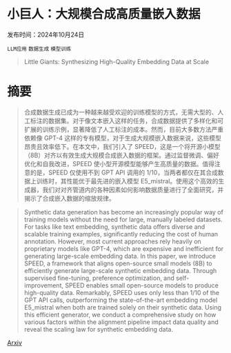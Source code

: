 # 小巨人：大规模合成高质量嵌入数据

发布时间：2024年10月24日

`LLM应用` `数据生成` `模型训练`

> Little Giants: Synthesizing High-Quality Embedding Data at Scale

# 摘要

> 合成数据生成已成为一种越来越受欢迎的训练模型的方式，无需大型的、人工标注的数据集。对于像文本嵌入这样的任务，合成数据提供了多样化和可扩展的训练示例，显著降低了人工标注的成本。然而，目前大多数方法严重依赖像 GPT-4 这样的专有模型，对于生成大规模嵌入数据来说，这些模型昂贵且效率低下。在本文中，我们引入了 SPEED，这是一个将开源小模型（8B）对齐以有效生成大规模合成嵌入数据的框架。通过监督微调、偏好优化和自我改进，SPEED 使小型开源模型能够产生高质量的数据。值得注意的是，SPEED 仅使用不到 GPT API 调用的 1/10，当两者都仅在其合成数据上训练时，其性能优于最先进的嵌入模型 E5_mistral。使用这个高效的生成器，我们对对齐管道内的各种因素如何影响数据质量进行了全面研究，并揭示了合成嵌入数据的缩放规律。

> Synthetic data generation has become an increasingly popular way of training models without the need for large, manually labeled datasets. For tasks like text embedding, synthetic data offers diverse and scalable training examples, significantly reducing the cost of human annotation. However, most current approaches rely heavily on proprietary models like GPT-4, which are expensive and inefficient for generating large-scale embedding data. In this paper, we introduce SPEED, a framework that aligns open-source small models (8B) to efficiently generate large-scale synthetic embedding data. Through supervised fine-tuning, preference optimization, and self-improvement, SPEED enables small open-source models to produce high-quality data. Remarkably, SPEED uses only less than 1/10 of the GPT API calls, outperforming the state-of-the-art embedding model E5_mistral when both are trained solely on their synthetic data. Using this efficient generator, we conduct a comprehensive study on how various factors within the alignment pipeline impact data quality and reveal the scaling law for synthetic embedding data.

[Arxiv](https://arxiv.org/abs/2410.18634)